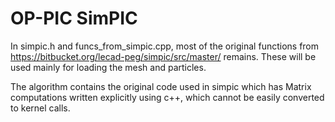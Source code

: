 # OP-PIC SimPIC

In simpic.h and funcs_from_simpic.cpp, most of the original functions from https://bitbucket.org/lecad-peg/simpic/src/master/ remains. These will be used mainly for loading the mesh and particles.

The algorithm contains the original code used in simpic which has Matrix computations written explicitly using c++, which cannot be easily converted to kernel calls.
